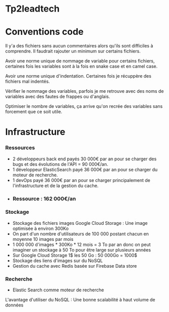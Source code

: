 # Tp2leadtech

# Conventions code

Il y'a des fichiers sans aucun commentaires alors qu'ils sont difficiles à comprendre. Il faudrait rajouter un minimum sur certains fichiers.

Avoir une norme unique de nommage de variable pour certains fichiers, certaines fois les variables sont à la fois en snake case et en camel case.

Avoir une norme unique d'indentation. Certaines fois je récuppère des fichiers mal indentés.

Vérifier le nommage des variables, parfois je me retrouve avec des noms de variables avec des fautes de frappes ou d'anglais.

Optimiser le nombre de variables, ça arrive qu'on recrée des variables sans forcement que ce soit utile.


# Infrastructure

### Ressources
- 2 développeurs back end payés 30 000€ par an pour se charger des bugs et des évolutions de l'API = 90 000€/an.
- 1 développeur ElasticSearch payé 36 000€ par an pour se charger du moteur de recherche.
- 1 devOps payé 36 000€ par an pour se charger principalement de l'infrastructure et de la gestion du cache.
- ### Ressource : 162 000€/an

### Stockage 

- Stockage des fichiers images Google Cloud Storage : Une image optimisée à environ 300Ko 
- On part d'un nombre d'utilisateurs de 100 000 postant chacun en moyenne 10 images par mois
- 1 000 000 d'images * 300Ko * 12 mois = 3 To par an donc on peut imaginer un stockage à 50 To pour être large sur plusieurs années
- Sur Google Cloud Storage 1$ les 50 Go : 50 000Go = 1000$
- Stockage des liens d'images sur du NoSQL
- Gestion du cache avec Redis basée sur Firebase Data store

### Recherche
- Elastic Search comme moteur de recherche

L'avantage d'utiliser du NoSQL : Une bonne scalabilité à haut volume de données
